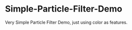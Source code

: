Simple-Particle-Filter-Demo
===========================

Very Simple Particle Filter Demo, just using color as features.